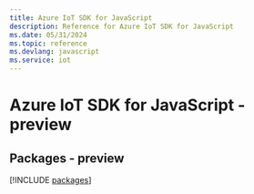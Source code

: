 ```yaml
---
title: Azure IoT SDK for JavaScript
description: Reference for Azure IoT SDK for JavaScript
ms.date: 05/31/2024
ms.topic: reference
ms.devlang: javascript
ms.service: iot
---
```

# Azure IoT SDK for JavaScript - preview
## Packages - preview
[!INCLUDE [packages](iot-index.md)]